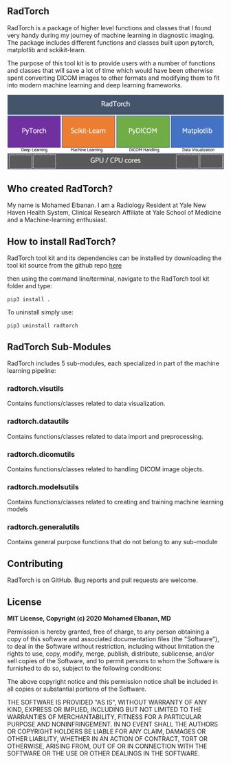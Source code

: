 
## RadTorch

RadTorch is a package of higher level functions and classes that I found very handy during my journey of machine learning in diagnostic imaging. The package includes different functions and classes built upon pytorch, matplotlib and sckikit-learn.


The purpose of this tool kit is to provide users with a number of functions and classes that will save a lot of time which would have been otherwise spent converting DICOM images to other formats and modifying them to fit into modern machine learning and deep learning frameworks.

![](radtorch_stack.png)


## Who created RadTorch?
My name is Mohamed Elbanan. I am a Radiology Resident at Yale New Haven Health System, Clinical Research Affiliate at Yale School of Medicine and a Machine-learning enthusiast.

## How to install RadTorch?

RadTorch tool kit and its dependencies can be installed by downloading the tool kit source from the github repo [here](https://github.com/radtorch/radtorch)

then using the command line/terminal, navigate to the RadTorch tool kit folder and type:

```
pip3 install .
```

To uninstall simply use:

```
pip3 uninstall radtorch
```

## RadTorch Sub-Modules
RadTorch includes 5 sub-modules, each specialized in part of the machine learning pipeline:

### **radtorch.visutils**
Contains functions/classes related to data visualization.

### **radtorch.datautils**
Contains functions/classes related to data import and preprocessing.

### **radtorch.dicomutils**
Contains functions/classes related to handling DICOM image objects.

### **radtorch.modelsutils**
Contains functions/classes related to creating and training machine learning models

### **radtorch.generalutils**
Contains general purpose functions that do not belong to any sub-module


## Contributing
RadTorch is on GitHub. Bug reports and pull requests are welcome.


## License
**MIT License, Copyright (c) 2020 Mohamed Elbanan, MD**


Permission is hereby granted, free of charge, to any person obtaining a copy
of this software and associated documentation files (the "Software"), to deal
in the Software without restriction, including without limitation the rights
to use, copy, modify, merge, publish, distribute, sublicense, and/or sell
copies of the Software, and to permit persons to whom the Software is
furnished to do so, subject to the following conditions:

The above copyright notice and this permission notice shall be included in all
copies or substantial portions of the Software.

THE SOFTWARE IS PROVIDED "AS IS", WITHOUT WARRANTY OF ANY KIND, EXPRESS OR
IMPLIED, INCLUDING BUT NOT LIMITED TO THE WARRANTIES OF MERCHANTABILITY,
FITNESS FOR A PARTICULAR PURPOSE AND NONINFRINGEMENT. IN NO EVENT SHALL THE
AUTHORS OR COPYRIGHT HOLDERS BE LIABLE FOR ANY CLAIM, DAMAGES OR OTHER
LIABILITY, WHETHER IN AN ACTION OF CONTRACT, TORT OR OTHERWISE, ARISING FROM,
OUT OF OR IN CONNECTION WITH THE SOFTWARE OR THE USE OR OTHER DEALINGS IN THE
SOFTWARE.
